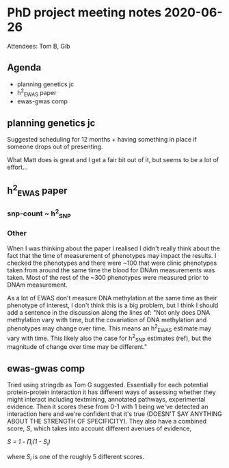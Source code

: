 # PhD project meeting notes 2020-06-26

Attendees: Tom B, Gib

## Agenda

* planning genetics jc
* h<sup>2</sup><sub>EWAS</sub> paper
* ewas-gwas comp 

## planning genetics jc

Suggested scheduling for 12 months + having something in place if someone drops out of presenting.

What Matt does is great and I get a fair bit out of it, but seems to be a lot of effort...

## h<sup>2</sup><sub>EWAS</sub> paper

### snp-count ~ h<sup>2</sup><sub>SNP</sub> 

### Other

When I was thinking about the paper I realised I didn't really think about the fact that the time of measurement of phenotypes may impact the results. I checked the phenotypes and there were ~100 that were clinic phenotypes taken from around the same time the blood for DNAm measurements was taken. Most of the rest of the ~300 phenotypes were measured prior to DNAm measurement. 

As a lot of EWAS don't measure DNA methylation at the same time as their phenotype of interest, I don't think this is a big problem, but I think I should add a sentence in the discussion along the lines of: 
"Not only does DNA methylation vary with time, but the covariation of DNA methylation and phenotypes may change over time. This means an h<sup>2</sup><sub>EWAS</sub> estimate may vary with time. This likely also the case for h<sup>2</sup><sub>SNP</sub> estimates (ref), but the magnitude of change over time may be different." 

## ewas-gwas comp

Tried using stringdb as Tom G suggested. Essentially for each potential protein-protein interaction it has different ways of assessing whether they might interact including textmining, annotated pathways, experimental evidence. Then it scores these from 0-1 with 1 being we've detected an interaction here and we're confident that it's true (DOESN'T SAY ANYTHING ABOUT THE STRENGTH OF SPECIFICITY). They also have a combined score, _S_, which takes into account different avenues of evidence,

_S = 1 - &prod;<sub>i</sub>(1 - S<sub>i</sub>)_

where _S<sub>i</sub>_ is one of the roughly 5 different scores.













